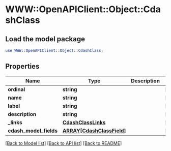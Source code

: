 # WWW::OpenAPIClient::Object::CdashClass

## Load the model package
```perl
use WWW::OpenAPIClient::Object::CdashClass;
```

## Properties
Name | Type | Description | Notes
------------ | ------------- | ------------- | -------------
**ordinal** | **string** |  | [optional] 
**name** | **string** |  | [optional] 
**label** | **string** |  | [optional] 
**description** | **string** |  | [optional] 
**_links** | [**CdashClassLinks**](CdashClassLinks.md) |  | [optional] 
**cdash_model_fields** | [**ARRAY[CdashClassField]**](CdashClassField.md) |  | [optional] 

[[Back to Model list]](../README.md#documentation-for-models) [[Back to API list]](../README.md#documentation-for-api-endpoints) [[Back to README]](../README.md)


